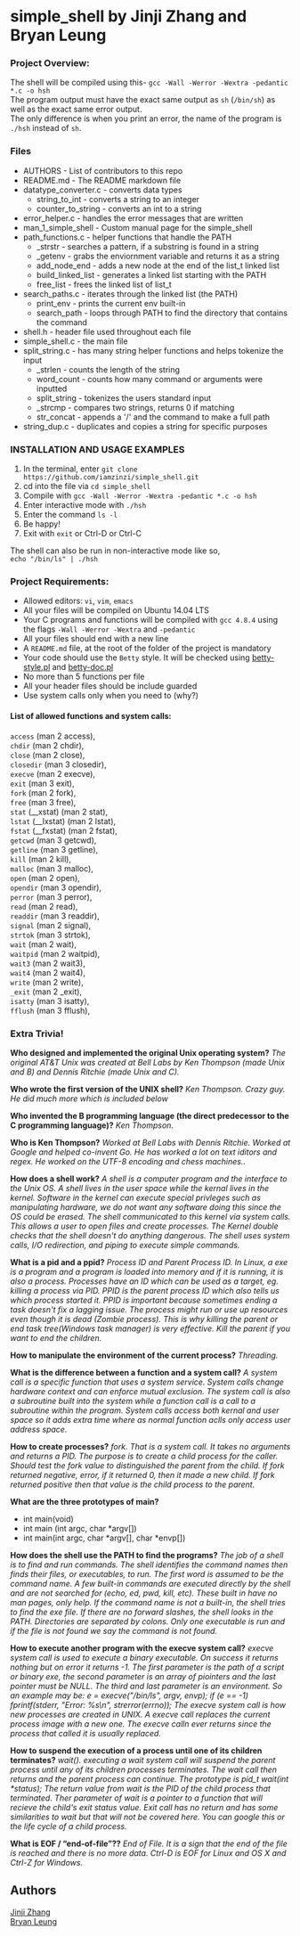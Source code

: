 # simple_shell by Jinji Zhang and Bryan Leung


### Project Overview:
The shell will be compiled using this- `gcc -Wall -Werror -Wextra -pedantic *.c -o hsh`  
The program output must have the exact same output as `sh` (`/bin/sh`) as well as the exact same error output.  
The only difference is when you print an error, the name of the program is `./hsh` instead of `sh`.

### Files
* AUTHORS - List of contributors to this repo  
* README.md - The README markdown file
* datatype_converter.c - converts data types  
    * string_to_int - converts a string to an integer  
    * counter_to_string - converts an int to a string  
* error_helper.c - handles the error messages that are written
* man_1_simple_shell - Custom manual page for the simple_shell  
* path_functions.c - helper functions that handle the PATH  
    * \_strstr - searches a pattern, if a substring is found in a string  
    * \_getenv - grabs the enviornment variable and returns it as a string  
    * add_node_end - adds a new node at the end of the list_t linked list  
    * build_linked_list - generates a linked list starting with the PATH  
    * free_list - frees the linked list of list_t  
* search_paths.c - iterates through the linked list (the PATH)  
    * print_env - prints the current env built-in  
    * search_path - loops through PATH to find the directory that contains the command    
* shell.h - header file used throughout each file  
* simple_shell.c - the main file   
* split_string.c - has many string helper functions and helps tokenize the input  
    * \_strlen - counts the length of the string  
    * word_count - counts how many command or arguments were inputted  
    * split_string - tokenizes the users standard input  
    * \_strcmp - compares two strings, returns 0 if matching  
    * str_concat - appends a '/' and the command to make a full path  
* string_dup.c - duplicates and copies a string for specific purposes  

### INSTALLATION AND USAGE EXAMPLES
1. In the terminal, enter `git clone https://github.com/iamzinzi/simple_shell.git`  
2. cd into the file via `cd simple_shell`  
3. Compile with `gcc -Wall -Werror -Wextra -pedantic *.c -o hsh`
4. Enter interactive mode with `./hsh`  
5. Enter the command `ls -l`  
6. Be happy!  
7. Exit with `exit` or Ctrl-D or Ctrl-C  

The shell can also be run in non-interactive mode like so,  
`echo "/bin/ls" | ./hsh`  

### Project Requirements:
* Allowed editors: `vi`, `vim`, `emacs`
* All your files will be compiled on Ubuntu 14.04 LTS
* Your C programs and functions will be compiled with `gcc 4.8.4` using the flags `-Wall -Werror -Wextra` and `-pedantic`
* All your files should end with a new line
* A `README.md` file, at the root of the folder of the project is mandatory
* Your code should use the `Betty` style. It will be checked using [betty-style.pl](https://github.com/holbertonschool/Betty/blob/master/betty-style.pl) and [betty-doc.pl](https://github.com/holbertonschool/Betty/blob/master/betty-doc.pl)
* No more than 5 functions per file
* All your header files should be include guarded
* Use system calls only when you need to (why?)

#### List of allowed functions and system calls:
`access` (man 2 access),  
`chdir` (man 2 chdir),  
`close` (man 2 close),  
`closedir` (man 3 closedir),  
`execve` (man 2 execve),  
`exit` (man 3 exit),  
`fork` (man 2 fork),  
`free` (man 3 free),  
`stat` (\__xstat) (man 2 stat),  
`lstat` (\__lxstat) (man 2 lstat),  
`fstat` (\__fxstat) (man 2 fstat),  
`getcwd` (man 3 getcwd),  
`getline` (man 3 getline),  
`kill` (man 2 kill),  
`malloc` (man 3 malloc),  
`open` (man 2 open),  
`opendir` (man 3 opendir),  
`perror` (man 3 perror),  
`read` (man 2 read),  
`readdir` (man 3 readdir),  
`signal` (man 2 signal),  
`strtok` (man 3 strtok),  
`wait` (man 2 wait),  
`waitpid` (man 2 waitpid),  
`wait3` (man 2 wait3),  
`wait4` (man 2 wait4),  
`write` (man 2 write),  
`_exit` (man 2 _exit),  
`isatty` (man 3 isatty),  
`fflush` (man 3 fflush),  

### Extra Trivia!
**Who designed and implemented the original Unix operating system?**
*The original AT&T Unix was created at Bell Labs by Ken Thompson (made Unix and B) and Dennis Ritchie (made Unix and C).*

**Who wrote the first version of the UNIX shell?**
*Ken Thompson. Crazy guy. He did much more which is included below*

**Who invented the B programming language (the direct predecessor to the C programming language)?**
*Ken Thompson.*

**Who is Ken Thompson?**
*Worked at Bell Labs with Dennis Ritchie. Worked at Google and helped co-invent Go. He has worked a lot on text iditors and regex. He worked on the UTF-8 encoding and chess machines..*

**How does a shell work?**
*A shell is a computer program and the interface to the Unix OS. A shell lives in the user space while the kernal lives in the kernel. Software in the kernel can execute special privleges such as manipulating hardware, we do not want any software doing this since the OS could be erased. The shell communicated to this kernel via system calls. This allows a user to open files and create processes. The Kernel double checks that the shell doesn't do anything dangerous. The shell uses system calls, I/O redirection, and piping to execute simple commands.*

**What is a pid and a ppid?**
*Process ID and Parent Process ID. In Linux, a exe is a program and a program is loaded into memory and if it is running, it is also a process. Processes have an ID which can be used as a target, eg. killing a process via PID. PPID is the parent process ID which also tells us which process started it.
PPID is important because sometimes ending a task doesn't fix a lagging issue. The process might run or use up resources even though it is dead (Zombie process). This is why killing the parent or end task tree(Windows task manager) is very effective.
Kill the parent if you want to end the children.*

**How to manipulate the environment of the current process?**
*Threading.*

**What is the difference between a function and a system call?**
*A system call is a specific function that uses a system service. System calls change hardware context and can enforce mutual exclusion.
The system call is also a subroutine built into the system while a function call is a call to a subroutine within the program. System calls access both kernal and user space so it adds extra time where as normal function aclls only access user address space.*

**How to create processes?**
*fork. That is a system call. It takes no arguments and returns a PID. The purpose is to create a child process for the caller. Should test the fork value to distinguished the parent from the child. If fork returned negative, error, if it returned 0, then it made a new child. If fork returned positive then that value is the child process to the parent.*

**What are the three prototypes of main?**
* int main(void)
* int main (int argc, char \*argv[])
* int main(int argc, char \*argv[], char \*envp[])

**How does the shell use the PATH to find the programs?**
*The job of a shell is to find and run commands. The shell identifies the command names then finds their files, or executables, to run. The first word is assumed to be the command name.
A few built-in commands are executed directly by the shell and are not searched for (echo, ed, pwd, kill, etc). These built in have no man pages, only help. If the command name is not a built-in, the shell tries to find the exe file. If there are no forward slashes, the shell looks in the PATH. Directories are separated by colons. Only one executable is run and if the file is not found we say the command is not found.*

**How to execute another program with the execve system call?**
*execve system call is used to execute a binary executable. On success it returns nothing but on error it returns -1. The first parameter is the path of a script or binary exe, the second parameter is an array of piointers and the last pointer must be NULL. The third and last parameter is an environment.
So an example may be:
 e = execve("/bin/ls", argv, envp);
   if (e == -1)
       fprintf(stderr, "Error: %s\n", strerror(errno));
The execve system call is how new processes are created in UNIX. A execve call replaces the current process image with a new one. The execve calln ever returns since the process that called it is usually replaced.*

**How to suspend the execution of a process until one of its children terminates?**
*wait(). executing a wait system call will suspend the parent process until any of its children processes terminates. The wait call then returns and the parent process can continue. The prototype is pid_t wait(int \*status);
The return value from wait is the PID of the child process that terminated. Ther parameter of wait is a pointer to a function that will recieve the child's exit status value. Exit call has no return and has some similarities to wait but that will not be covered here.
You can google this or the life cycle of a child process.*

**What is EOF / “end-of-file”??**
*End of File. It is a sign that the end of the file is reached and there is no more data. Ctrl-D is EOF for Linux and OS X and Ctrl-Z for Windows.*

## Authors
[Jinji Zhang](https://twitter.com/hizinzi)  
[Bryan Leung](https://twitter.com/BynLeung)
